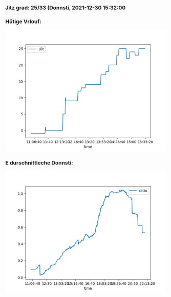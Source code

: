 ### Jitz grad: 25/33 (Donnsti, 2021-12-30 15:32:00

### Hütige Vrlouf:
![Graph](Today.png)

### E durschnittleche Donnsti:
![Graph](Donnsti.png)
